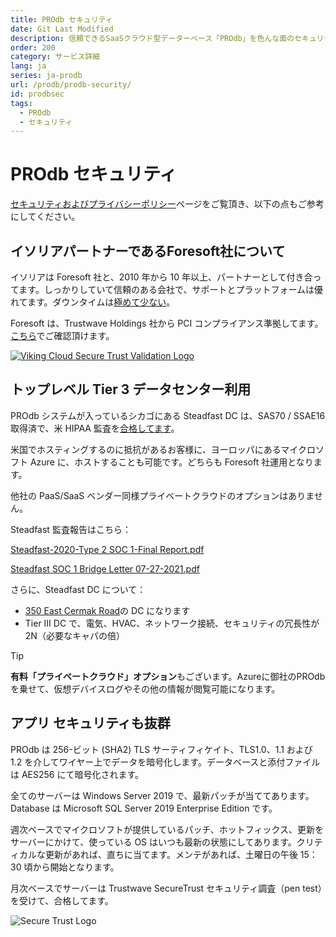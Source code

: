 ```yaml
---
title: PROdb セキュリティ
date: Git Last Modified
description: 信頼できるSaaSクラウド型データーベース「PROdb」を色んな面のセキュリティのご紹介です。
order: 200
category: サービス詳細
lang: ja
series: ja-prodb
url: /prodb/prodb-security/
id: prodbsec
tags:
  - PROdb
  - セキュリティ
---
```


# PROdb セキュリティ

[セキュリティおよびプライバシーポリシー](https://esolia.co.jp/prodb-security-and-privacy)ページをご覧頂き、以下の点もご参考にしてください。

## イソリアパートナーであるForesoft社について

イソリアは Foresoft 社と、2010 年から 10 年以上、パートナーとして付き合ってます。しっかりしていて信頼のある会社で、サポートとプラットフォームは優れてます。ダウンタイムは[極めて少ない](http://status.foresoft.net/1019628)。

Foresoft は、Trustwave Holdings 社から PCI コンプライアンス準拠してます。[こちら](https://sealserver.trustwave.com/cert.php?customerId=7901d29c0ca511e0b34b005056b201e5&size=105x54&style=normal&language=jp)でご確認頂けます。

[![Viking Cloud Secure Trust Validation Logo](/assets/img/viking-cloud-validate.png)](https://sealserver.trustwave.com/cert.php?customerId=7901d29c0ca511e0b34b005056b201e5)

## トップレベル Tier 3 データセンター利用

PROdb システムが入っているシカゴにある Steadfast DC は、SAS70 / SSAE16 取得済で、米 HIPAA 監査を[合格してます](https://www.steadfast.net/healthcare)。

米国でホスティングするのに抵抗があるお客様に、ヨーロッパにあるマイクロソフト Azure に、ホストすることも可能です。どちらも Foresoft 社運用となります。

他社の PaaS/SaaS ベンダー同様プライベートクラウドのオプションはありません。

Steadfast 監査報告はこちら：

[Steadfast-2020-Type 2 SOC 1-Final Report.pdf](https://teamdesk.crmdesk.com/image.aspx?mode=file&id=16061)

[Steadfast SOC 1 Bridge Letter 07-27-2021.pdf](https://teamdesk.crmdesk.com/image.aspx?mode=file&id=16179)

さらに、Steadfast DC について：

-   [350 East Cermak Road](https://www.steadfast.net/managed-hosting/data-center-colocation/350-e-cermak-chicago-data-center)の DC になります
-   Tier III DC で、電気、HVAC、ネットワーク接続、セキュリティの冗長性が 2N（必要なキャパの倍）

> [!TIP]
> **有料「プライベートクラウド」オプション**もございます。Azureに御社のPROdbを乗せて、仮想デバイスログやその他の情報が閲覧可能になります。

## アプリ セキュリティも抜群

PROdb は 256-ビット (SHA2) TLS サーティフィケイト、TLS1.0、1.1 および 1.2 を介してワイヤー上でデータを暗号化します。データベースと添付ファイルは AES256 にて暗号化されます。

全てのサーバーは Windows Server 2019 で、最新パッチが当ててあります。Database は Microsoft SQL Server 2019 Enterprise Edition です。

週次ベースでマイクロソフトが提供しているパッチ、ホットフィックス、更新をサーバーにかけて、使っている OS はいつも最新の状態にしてあります。クリティカルな更新があれば、直ちに当てます。メンテがあれば、土曜日の午後 15：30 頃から開始となります。

月次ベースでサーバーは Trustwave SecureTrust セキュリティ調査（pen test）を受けて、合格してます。

![Secure Trust Logo](/assets/img/securetrust-logo-250.png)

          
